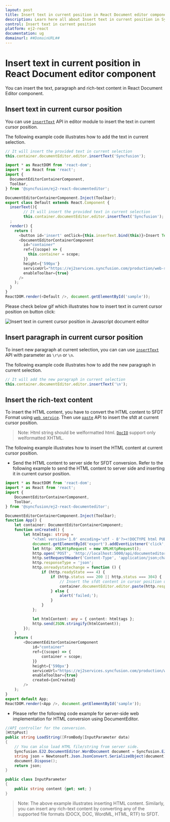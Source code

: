 ```yaml
---
layout: post
title: Insert text in current position in React Document editor component | Syncfusion
description: Learn here all about Insert text in current position in Syncfusion React Document editor component of Syncfusion Essential JS 2 and more.
control: Insert text in current position 
platform: ej2-react
documentation: ug
domainurl: ##DomainURL##
---
```


# Insert text in current position in React Document editor component

You can insert the text, paragraph and rich-text content in React Document Editor component.

## Insert text in current cursor position

You can use [`insertText`](https://ej2.syncfusion.com/react/documentation/api/document-editor/editor/#inserttext) API in editor module to insert the text in current cursor position.

The following example code illustrates how to add the text in current selection.

```ts
// It will insert the provided text in current selection
this.container.documentEditor.editor.insertText('Syncfusion');

import * as ReactDOM from 'react-dom';
import * as React from 'react';
import {
  DocumentEditorContainerComponent,
  Toolbar,
} from '@syncfusion/ej2-react-documenteditor';

DocumentEditorContainerComponent.Inject(Toolbar);
export class Default extends React.Component {
  inserText(){
        // It will insert the provided text in current selection
        this.container.documentEditor.editor.insertText('Syncfusion');
  ;
  render() {
    return (
      <button id='insert' onClick={this.inserText.bind(this)}>Insert Text</button>
      <DocumentEditorContainerComponent
        id="container"
        ref={(scope) => {
          this.container = scope;
        }}
        height={'590px'}
        serviceUrl="https://ej2services.syncfusion.com/production/web-services/api/documenteditor/"
        enableToolbar={true}
      />
    );
  }
}
ReactDOM.render(<Default />, document.getElementById('sample'));
```

Please check below gif which illustrates how to insert text in current cursor position on button click:

![Insert text in current cursor position in Javascript document editor](../images/insert_text.gif)

## Insert paragraph in current cursor position

To insert new paragraph at current selection, you can can use [`insertText`](https://ej2.syncfusion.com/react/documentation/api/document-editor/editor/#inserttext) API with parameter as `\r\n` or `\n`.

The following example code illustrates how to add the new paragraph in current selection.

```ts
// It will add the new paragraph in current selection
this.container.documentEditor.editor.insertText('\n');
```

## Insert the rich-text content

To insert the HTML content, you have to convert the HTML content to SFDT Format using [`web service`](../../document-editor/web-services-overview). Then use [`paste`](https://ej2.syncfusion.com/react/documentation/api/document-editor/editor/#paste) API to insert the sfdt at current cursor position.

>Note: Html string should be welformatted html. [`DocIO`](https://help.syncfusion.com/file-formats/docio/html) support only welformatted XHTML.  

The following example illustrates how to insert the HTML content at current cursor position.

* Send the HTML content to server side for SFDT conversion. Refer to the following example to send the HTML content to server side and inserting it in current cursor position.

```ts
import * as ReactDOM from 'react-dom';
import * as React from 'react';
import {
    DocumentEditorContainerComponent,
    Toolbar,
} from '@syncfusion/ej2-react-documenteditor';

DocumentEditorContainerComponent.Inject(Toolbar);
function App() {
    let container: DocumentEditorContainerComponent;
    function onCreated() {
        let htmltags: string =
            "<?xml version='1.0' encoding='utf - 8'?><!DOCTYPE html PUBLIC '-//W3C//DTD XHTML 1.0 Strict//EN''http://www.w3.org/TR/xhtml1/DTD/xhtml1-strict.dtd'><html xmlns ='http://www.w3.org/1999/xhtml' xml:lang='en' lang ='en'><body><h1>The img element</h1><img src='https://www.w3schools.com/images/lamp.jpg' alt ='Lamp Image' width='500' height='600'/></body></html>";
            document.getElementById('export').addEventListener('click', () => {
            let http: XMLHttpRequest = new XMLHttpRequest();
            http.open('POST', 'http://localhost:5000/api/documenteditor/LoadString');
            http.setRequestHeader('Content-Type', 'application/json;charset=UTF-8');
            http.responseType = 'json';
            http.onreadystatechange = function () {
                if (http.readyState === 4) {
                    if (http.status === 200 || http.status === 304) {
                        // Insert the sfdt content in cursor position using paste API
                        container.documentEditor.editor.paste(http.response);
                    } else {
                        alert('failed;');
                    }
                }
            };

            let htmlContent: any = { content: htmltags };
            http.send(JSON.stringify(htmlContent));
        });
    }
    return (
        <DocumentEditorContainerComponent
            id="container"
            ref={(scope) => {
                container = scope;
            }}
            height={'590px'}
            serviceUrl="https://ej2services.syncfusion.com/production/web-services/api/documenteditor/"
            enableToolbar={true}
            created={onCreated}
        />
    );
}
export default App;
ReactDOM.render(<App />, document.getElementById('sample'));
```

* Please refer the following code example for server-side web implementation for HTML conversion using DocumentEditor.

```c#
//API controller for the conversion.
[HttpPost]
public string LoadString([FromBody]InputParameter data)
{
    // You can also load HTML file/string from server side.
    Syncfusion.EJ2.DocumentEditor.WordDocument document = Syncfusion.EJ2.DocumentEditor.WordDocument.LoadString(data.content, FormatType.Html); // Convert the HTML to SFDT format.
    string json = Newtonsoft.Json.JsonConvert.SerializeObject(document);
    document.Dispose();
    return json;
}

public class InputParameter
{
    public string content {get; set; }
}
```

>Note: The above example illustrates inserting HTML content. Similarly, you can insert any rich-text content by converting any of the supported file formats (DOCX, DOC, WordML, HTML, RTF) to SFDT.